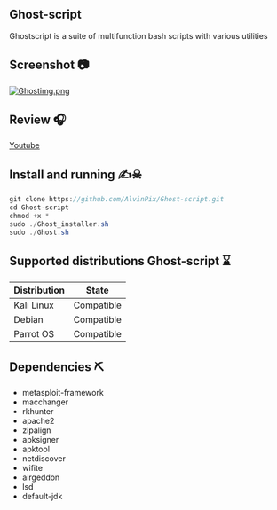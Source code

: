 ## Ghost-script

Ghostscript is a suite of multifunction bash scripts with various utilities

## Screenshot 📷

[![Ghostimg.png](https://i.postimg.cc/yxWgxCQ4/Ghostimg.png)](https://postimg.cc/fSnTqpQB)

## Review 🎧

[Youtube](https://youtu.be/OeS0GnyHSqU)

## Install and running ✍☠

```java
git clone https://github.com/AlvinPix/Ghost-script.git
cd Ghost-script
chmod +x *
sudo ./Ghost_installer.sh
sudo ./Ghost.sh
```

## Supported distributions Ghost-script ⌛

| Distribution |   State       |
|--------------|---------------| 
| Kali Linux   | Compatible    |
| Debian       | Compatible    |
| Parrot OS    | Compatible    |

## Dependencies ⛏

- metasploit-framework
- macchanger
- rkhunter
- apache2
- zipalign 
- apksigner 
- apktool 
- netdiscover
- wifite
- airgeddon
- lsd 
- default-jdk

